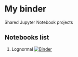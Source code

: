 # My binder

Shared Jupyter Notebook projects

## Notebooks list

1. Lognormal [![Binder](https://mybinder.org/badge_logo.svg)](https://mybinder.org/v2/gh/joeugenio/mybinder.git/master?filepath=lognormal%2Flognormal_vs_normal.ipynb)